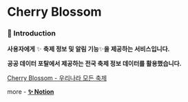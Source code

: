# Cherry Blossom

### 📢 Introduction

**사용자에게** ✨ **축제 정보 및 알림 기능**✨**을 제공하는 서비스입니다.**

**공공 데이터 포탈에서 제공하는 전국 축제 정보 데이터를 활용했습니다.**

[Cherry Blossom - 우리나라 모든 축제](https://cherryblossom-festival.netlify.app/)

more - [**✨ Notion**](https://www.notion.so/Cherry-Blossom-7b5d3ac377a24648b4b9b30f0ad63ce8)
